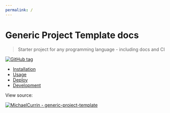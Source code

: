 ```yaml
---
permalink: /
---
```

# **Generic Project Template docs**
> Starter project for any programming language - including docs and CI

[![GitHub tag](https://img.shields.io/github/tag/MichaelCurrin/generic-project-template?include_prereleases=&sort=semver)](https://github.com/MichaelCurrin/generic-project-template/releases/)

- [Installation](installation.md)
- [Usage](usage.md)
- [Deploy](deploy.md)
- [Development](development.md)

View source:

[![MichaelCurrin - generic-project-template](https://img.shields.io/static/v1?label=MichaelCurrin&message=generic-project-template&color=blue&logo=github)](https://github.com/MichaelCurrin/generic-project-template)
